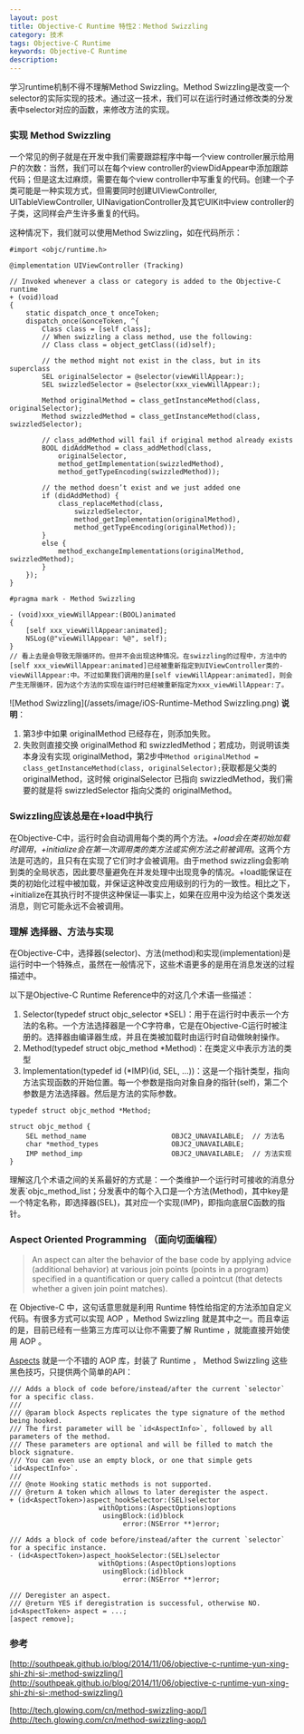 ```yaml
---
layout: post
title: Objective-C Runtime 特性2：Method Swizzling
category: 技术
tags: Objective-C Runtime
keywords: Objective-C Runtime
description:
---
```


学习runtime机制不得不理解Method Swizzling。Method Swizzling是改变一个selector的实际实现的技术。通过这一技术，我们可以在运行时通过修改类的分发表中selector对应的函数，来修改方法的实现。

### 实现 Method Swizzling

一个常见的例子就是在开发中我们需要跟踪程序中每一个view controller展示给用户的次数：当然，我们可以在每个view controller的viewDidAppear中添加跟踪代码；但是这太过麻烦，需要在每个view controller中写重复的代码。创建一个子类可能是一种实现方式，但需要同时创建UIViewController, UITableViewController, UINavigationController及其它UIKit中view controller的子类，这同样会产生许多重复的代码。

这种情况下，我们就可以使用Method Swizzling，如在代码所示：

```objc
#import <objc/runtime.h>

@implementation UIViewController (Tracking)

// Invoked whenever a class or category is added to the Objective-C runtime
+ (void)load
{
    static dispatch_once_t onceToken;
    dispatch_once(&onceToken, ^{
        Class class = [self class];
        // When swizzling a class method, use the following:
        // Class class = object_getClass((id)self);

        // the method might not exist in the class, but in its superclass
        SEL originalSelector = @selector(viewWillAppear:);
        SEL swizzledSelector = @selector(xxx_viewWillAppear:);

        Method originalMethod = class_getInstanceMethod(class, originalSelector);
        Method swizzledMethod = class_getInstanceMethod(class, swizzledSelector);

        // class_addMethod will fail if original method already exists
        BOOL didAddMethod = class_addMethod(class,
            originalSelector,
            method_getImplementation(swizzledMethod),
            method_getTypeEncoding(swizzledMethod));

        // the method doesn’t exist and we just added one
        if (didAddMethod) {
            class_replaceMethod(class,
                swizzledSelector,
                method_getImplementation(originalMethod),
                method_getTypeEncoding(originalMethod));
        }
        else {
            method_exchangeImplementations(originalMethod, swizzledMethod);
        }
    });
}

#pragma mark - Method Swizzling

- (void)xxx_viewWillAppear:(BOOL)animated
{
    [self xxx_viewWillAppear:animated];
    NSLog(@"viewWillAppear: %@", self);
}
// 看上去是会导致无限循环的。但并不会出现这种情况。在swizzling的过程中，方法中的[self xxx_viewWillAppear:animated]已经被重新指定到UIViewController类的-viewWillAppear:中。不过如果我们调用的是[self viewWillAppear:animated]，则会产生无限循环，因为这个方法的实现在运行时已经被重新指定为xxx_viewWillAppear:了。
```

![Method Swizzling](/assets/image/iOS-Runtime-Method Swizzling.png)
**说明**：
1. 第3步中如果 originalMethod 已经存在，则添加失败。
2. 失败则直接交换 originalMethod 和 swizzledMethod；若成功，则说明该类本身没有实现 originalMethod，第2步中`Method originalMethod = class_getInstanceMethod(class, originalSelector);`获取都是父类的 originalMethod，这时候 originalSelector 已指向 swizzledMethod，我们需要的就是将 swizzledSelector 指向父类的 originalMethod。

### Swizzling应该总是在+load中执行

在Objective-C中，运行时会自动调用每个类的两个方法。*+load会在类初始加载时调用*，*+initialize会在第一次调用类的类方法或实例方法之前被调用*。这两个方法是可选的，且只有在实现了它们时才会被调用。由于method swizzling会影响到类的全局状态，因此要尽量避免在并发处理中出现竞争的情况。+load能保证在类的初始化过程中被加载，并保证这种改变应用级别的行为的一致性。相比之下，+initialize在其执行时不提供这种保证—事实上，如果在应用中没为给这个类发送消息，则它可能永远不会被调用。


### 理解 选择器、方法与实现

在Objective-C中，选择器(selector)、方法(method)和实现(implementation)是运行时中一个特殊点，虽然在一般情况下，这些术语更多的是用在消息发送的过程描述中。

以下是Objective-C Runtime Reference中的对这几个术语一些描述：

1. Selector(typedef struct objc_selector *SEL)：用于在运行时中表示一个方法的名称。一个方法选择器是一个C字符串，它是在Objective-C运行时被注册的。选择器由编译器生成，并且在类被加载时由运行时自动做映射操作。
2. Method(typedef struct objc_method *Method)：在类定义中表示方法的类型
3. Implementation(typedef id (*IMP)(id, SEL, …))：这是一个指针类型，指向方法实现函数的开始位置。每一个参数是指向对象自身的指针(self)，第二个参数是方法选择器。然后是方法的实际参数。

```objc
typedef struct objc_method *Method;

struct objc_method {
    SEL method_name                     OBJC2_UNAVAILABLE;  // 方法名
    char *method_types                  OBJC2_UNAVAILABLE;
    IMP method_imp                      OBJC2_UNAVAILABLE;  // 方法实现
}
```

理解这几个术语之间的关系最好的方式是：一个类维护一个运行时可接收的消息分发表`objc_method_list；分发表中的每个入口是一个方法(Method)，其中key是一个特定名称，即选择器(SEL)，其对应一个实现(IMP)，即指向底层C函数的指针。


### Aspect Oriented Programming （面向切面编程）

> An aspect can alter the behavior of the base code by applying advice (additional behavior) at various join points (points in a program) specified in a quantification or query called a pointcut (that detects whether a given join point matches).

在 Objective-C 中，这句话意思就是利用 Runtime 特性给指定的方法添加自定义代码。有很多方式可以实现 AOP ，Method Swizzling 就是其中之一。而且幸运的是，目前已经有一些第三方库可以让你不需要了解 Runtime ，就能直接开始使用 AOP 。

[Aspects](https://github.com/steipete/Aspects) 就是一个不错的 AOP 库，封装了 Runtime ， Method Swizzling 这些黑色技巧，只提供两个简单的API：

```objc
/// Adds a block of code before/instead/after the current `selector` for a specific class.
///
/// @param block Aspects replicates the type signature of the method being hooked.
/// The first parameter will be `id<AspectInfo>`, followed by all parameters of the method.
/// These parameters are optional and will be filled to match the block signature.
/// You can even use an empty block, or one that simple gets `id<AspectInfo>`.
///
/// @note Hooking static methods is not supported.
/// @return A token which allows to later deregister the aspect.
+ (id<AspectToken>)aspect_hookSelector:(SEL)selector
                      withOptions:(AspectOptions)options
                       usingBlock:(id)block
                            error:(NSError **)error;

/// Adds a block of code before/instead/after the current `selector` for a specific instance.
- (id<AspectToken>)aspect_hookSelector:(SEL)selector
                      withOptions:(AspectOptions)options
                       usingBlock:(id)block
                            error:(NSError **)error;

/// Deregister an aspect.
/// @return YES if deregistration is successful, otherwise NO.
id<AspectToken> aspect = ...;
[aspect remove];
```



### 参考
[http://southpeak.github.io/blog/2014/11/06/objective-c-runtime-yun-xing-shi-zhi-si-:method-swizzling/](http://southpeak.github.io/blog/2014/11/06/objective-c-runtime-yun-xing-shi-zhi-si-:method-swizzling/)

[http://tech.glowing.com/cn/method-swizzling-aop/](http://tech.glowing.com/cn/method-swizzling-aop/)
